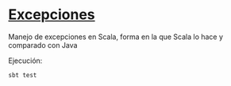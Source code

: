 # [Excepciones](https://trello.com/c/puqtqJBY)

Manejo de excepciones en Scala, forma en la que Scala  lo hace y comparado con Java

Ejecución:

```
sbt test
```
